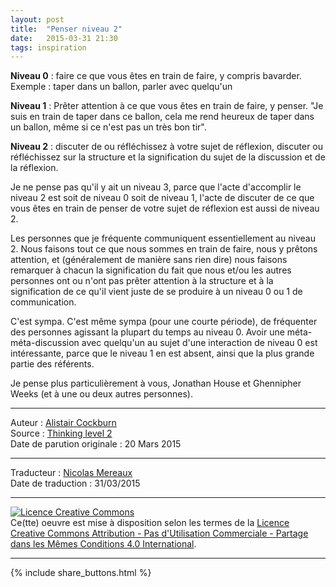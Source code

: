 ```yaml
---
layout: post
title:  "Penser niveau 2"
date:   2015-03-31 21:30
tags: inspiration 
---
```


**Niveau 0** : faire ce que vous êtes en train de faire, y compris bavarder. Exemple : taper dans un ballon, parler avec quelqu'un

**Niveau 1** : Prêter attention à ce que vous êtes en train de faire, y penser. "Je suis en train de taper dans ce ballon, cela me rend heureux de taper dans un ballon, même si ce n'est pas un très bon tir".

**Niveau 2** : discuter de ou réfléchissez à votre sujet de réflexion, discuter ou réfléchissez sur la structure et la signification du sujet de la discussion et de la réflexion.

Je ne pense pas qu'il y ait un niveau 3, parce que l'acte d'accomplir le niveau 2 est soit de niveau 0 soit de niveau 1, l'acte de discuter de ce que vous êtes en train de penser de votre sujet de réflexion est aussi de niveau 2.

Les personnes que je fréquente communiquent essentiellement au niveau 2. Nous faisons tout ce que nous sommes en train de faire, nous y prêtons attention, et (généralement de manière sans rien dire) nous faisons remarquer à chacun la signification du fait que nous et/ou les autres personnes ont ou n'ont pas prêter attention à la structure et à la signification de ce qu'il vient juste de se produire à un niveau 0 ou 1 de communication.

C'est sympa. C'est même sympa (pour une courte période), de fréquenter des personnes agissant la plupart du temps au niveau 0. Avoir une méta-méta-discussion avec quelqu'un au sujet d'une interaction de niveau 0 est intéressante, parce que le niveau 1 en est absent, ainsi que la plus grande partie des référents.

Je pense plus particulièrement à vous, Jonathan House et Ghennipher Weeks (et à une ou deux autres personnes).   

---
Auteur : [Alistair Cockburn](http://alistair.cockburn.us/)  
Source : [Thinking level 2](http://alistair.cockburn.us/Level+2+thinking)  
Date de parution originale : 20 Mars 2015  

---
Traducteur : [Nicolas Mereaux](http://www.les-traducteurs-agiles.org/traducteurs/)  
Date de traduction : 31/03/2015  

---

<a rel="license" href="http://creativecommons.org/licenses/by-nc-sa/4.0/"><img alt="Licence Creative Commons" style="border-width:0" src="http://i.creativecommons.org/l/by-nc-sa/4.0/88x31.png" /></a><br />Ce(tte) oeuvre est mise à disposition selon les termes de la <a rel="license" href="http://creativecommons.org/licenses/by-nc-sa/4.0/">Licence Creative Commons Attribution - Pas d'Utilisation Commerciale - Partage dans les Mêmes Conditions 4.0 International</a>.

---

{% include share_buttons.html %}
